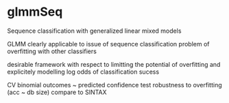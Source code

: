 # glmmSeq
Sequence classification with generalized linear mixed models

GLMM clearly applicable to issue of sequence classification
problem of overfitting with other classifiers

desirable framework with respect to limitting the potential of overfitting and explicitely modelling log odds of classification sucess

CV binomial outcomes ~ predicted confidence
test robustness to overfitting (acc ~ db size)
compare to SINTAX

